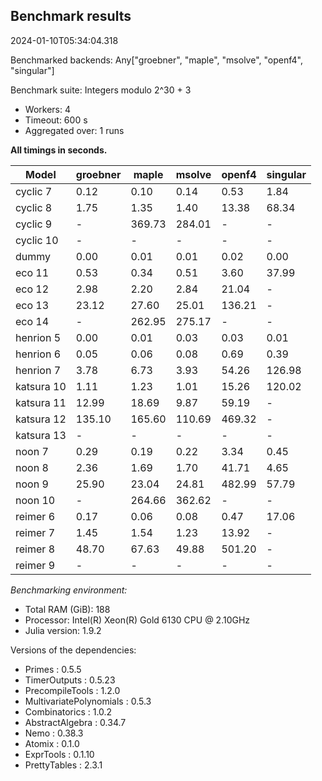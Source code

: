 ## Benchmark results

2024-01-10T05:34:04.318

Benchmarked backends: Any["groebner", "maple", "msolve", "openf4", "singular"]

Benchmark suite: Integers modulo 2^30 + 3

- Workers: 4
- Timeout: 600 s
- Aggregated over: 1 runs

**All timings in seconds.**

|Model|groebner|maple|msolve|openf4|singular|
|-----|---|---|---|---|---|
|cyclic 7|0.12|0.10|0.14|0.53|1.84|
|cyclic 8|1.75|1.35|1.40|13.38|68.34|
|cyclic 9| - |369.73|284.01| - | - |
|cyclic 10| - | - | - | - | - |
|dummy|0.00|0.01|0.01|0.02|0.00|
|eco 11|0.53|0.34|0.51|3.60|37.99|
|eco 12|2.98|2.20|2.84|21.04| - |
|eco 13|23.12|27.60|25.01|136.21| - |
|eco 14| - |262.95|275.17| - | - |
|henrion 5|0.00|0.01|0.03|0.03|0.01|
|henrion 6|0.05|0.06|0.08|0.69|0.39|
|henrion 7|3.78|6.73|3.93|54.26|126.98|
|katsura 10|1.11|1.23|1.01|15.26|120.02|
|katsura 11|12.99|18.69|9.87|59.19| - |
|katsura 12|135.10|165.60|110.69|469.32| - |
|katsura 13| - | - | - | - | - |
|noon 7|0.29|0.19|0.22|3.34|0.45|
|noon 8|2.36|1.69|1.70|41.71|4.65|
|noon 9|25.90|23.04|24.81|482.99|57.79|
|noon 10| - |264.66|362.62| - | - |
|reimer 6|0.17|0.06|0.08|0.47|17.06|
|reimer 7|1.45|1.54|1.23|13.92| - |
|reimer 8|48.70|67.63|49.88|501.20| - |
|reimer 9| - | - | - | - | - |

*Benchmarking environment:*

* Total RAM (GiB): 188
* Processor: Intel(R) Xeon(R) Gold 6130 CPU @ 2.10GHz
* Julia version: 1.9.2

Versions of the dependencies:

* Primes : 0.5.5
* TimerOutputs : 0.5.23
* PrecompileTools : 1.2.0
* MultivariatePolynomials : 0.5.3
* Combinatorics : 1.0.2
* AbstractAlgebra : 0.34.7
* Nemo : 0.38.3
* Atomix : 0.1.0
* ExprTools : 0.1.10
* PrettyTables : 2.3.1
